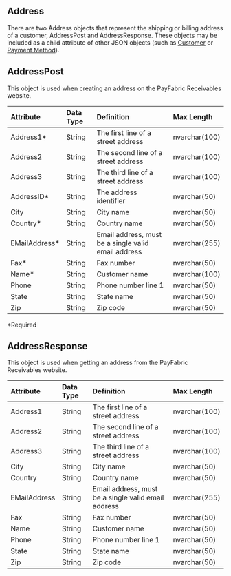 ## Address
There are two Address objects that represent the shipping or billing address of a customer, AddressPost and AddressResponse. These objects may be included as a child attribute of other JSON objects (such as [Customer](Customer.md) or [Payment Method](PaymentMethod.md)).


## AddressPost
This object is used when creating an address on the PayFabric Receivables website.

| Attribute | Data Type | Definition | Max Length |
| :----------- | :--------- | :--------- | :--------- |
| Address1\* | String | The first line of a street address | nvarchar(100) |
| Address2 | String | The second line of a street address | nvarchar(100) |
| Address3 | String | The third line of a street address | nvarchar(100) |
| AddressID\* | String | The address identifier | nvarchar(50) |
| City | String | City name | nvarchar(50) |
| Country\* | String | Country name | nvarchar(50) |
| EMailAddress\* | String | Email address, must be a single valid email address | nvarchar(255) |
| Fax\* | String | Fax number | nvarchar(50) |
| Name\* | String | Customer name | nvarchar(100) |
| Phone | String | Phone number line 1 | nvarchar(50) |
| State | String | State name | nvarchar(50) |
| Zip | String | Zip code | nvarchar(50) |
\*Required


## AddressResponse
This object is used when getting an address from the PayFabric Receivables website.

| Attribute | Data Type | Definition | Max Length |
| :----------- | :--------- | :--------- | :--------- |
| Address1 | String | The first line of a street address | nvarchar(100) |
| Address2 | String | The second line of a street address | nvarchar(100) |
| Address3 | String | The third line of a street address | nvarchar(100) |
| City | String | City name | nvarchar(50) |
| Country | String | Country name | nvarchar(50) |
| EMailAddress | String | Email address, must be a single valid email address | nvarchar(255) |
| Fax | String | Fax number | nvarchar(50) |
| Name | String | Customer name | nvarchar(50) |
| Phone | String | Phone number line 1 | nvarchar(50) |
| State | String | State name | nvarchar(50) |
| Zip | String | Zip code | nvarchar(50) |
